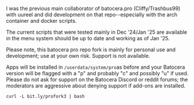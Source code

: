 I was the previous main collaborator of batocera.pro (Cliffy/Trashbus99) with uureel and did development on that repo--especially with the arch container and 
docker scripts.

The current scripts that were tested mainly in Dec '24/Jan '25 are available in the menu system should be up to date and working as of Jan '25.

Please note, this batocera pro repo fork is mainly for personal use and development; 
use at your own risk. Support is not available. 

Apps will be installed in ```/userdata/system/pro```as before and your Batocera version will be flagged with a "p" and probably "c" and possibly "u" if used. 
Please do not ask for support on the Batocera Discord or reddit forums; the moderators are aggressive about denying support if add-ons are 
installed.

```
curl -L bit.ly/profork3 | bash
```
